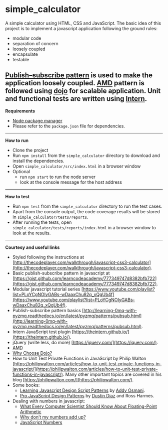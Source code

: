 # simple_calculator
A simple calculator using HTML, CSS and JavaScript.
The basic idea of this project is to implement a javascript application following the ground rules:

* modular code
* separation of concern
* loosely coupled
* encapsulate
* testable

[Publish–subscribe pattern](https://en.wikipedia.org/wiki/Publish%E2%80%93subscribe_pattern) is used to make the application loosely coupled. [AMD](https://www.safaribooksonline.com/library/view/learning-javascript-design/9781449334840/ch11s02.html) pattern is followed using [dojo](https://dojotoolkit.org/) for scalable application. Unit and functional tests are written using [Intern](https://theintern.github.io/).
---

**Requirements**

* [Node package manager](https://nodejs.org/en/) 
* Please refer to the `package.json` file for dependencies.

---

**How to run**

* Clone the project
* Run `npm install` from the `simple_calculator` directory to download and install the dependencies.
* Open `simple_calculator/src/index.html` in a browser window
* Optional
    * run `npm start` to run the node server
    * look at the console message for the host address

---

**How to test**

* Run `npm test` from the `simple_calculator` directory to run the test cases. 
* Apart from the console output, the code coverage results will be stored in  `simple_calculator/tests/reports`.
* After running the tests, open `simple_calculator/tests/reports/index.html` in a browser window to look at the results.

---

**Courtesy and useful links**

* Styled following the instructions at [http://thecodeplayer.com/walkthrough/javascript-css3-calculator](http://thecodeplayer.com/walkthrough/javascript-css3-calculator).
* Basic publish-subscribe pattern in javascript at [https://gist.github.com/learncodeacademy/777349747d8382bfb722](https://gist.github.com/learncodeacademy/777349747d8382bfb722).
* Modular javascript tutorial series [https://www.youtube.com/playlist?list=PLoYCgNOIyGABs-wDaaxChu82q_xQgUb4f](https://www.youtube.com/playlist?list=PLoYCgNOIyGABs-wDaaxChu82q_xQgUb4f).
* Publish-subscribe pattern basics [http://learning-0mq-with-pyzmq.readthedocs.io/en/latest/pyzmq/patterns/pubsub.html](http://learning-0mq-with-pyzmq.readthedocs.io/en/latest/pyzmq/patterns/pubsub.html).
* Intern JavaScript test plugin [https://theintern.github.io/](https://theintern.github.io/).
* jQuery (write less, do more) [https://jquery.com/](https://jquery.com/).
* [AMD](https://en.wikipedia.org/wiki/Asynchronous_module_definition)
* [Why Choose Dojo?](https://dojotoolkit.org/reference-guide/1.7/quickstart/introduction/whydojo.html)
* How to Unit Test Private Functions in JavaScript by Philip Walton [https://philipwalton.com/articles/how-to-unit-test-private-functions-in-javascript/](https://philipwalton.com/articles/how-to-unit-test-private-functions-in-javascript/). Many other important topics are covered in his blog [https://philipwalton.com/](https://philipwalton.com/).
* Some books: 
    * [Learning Javascript Design Script Patterns](http://shop.oreilly.com/product/0636920025832.do) by [Addy Osmani](https://twitter.com/addyosmani).
    * [Pro JavaScript Design Patterns](http://link.springer.com/book/10.1007%2F978-1-4302-0496-1) by [Dustin Diaz](http://www.dustindiaz.com/) and Ross Harmes.
* Dealing with numbers in javascript:
    * [What Every Computer Scientist Should Know About Floating-Point Arithmetic](docs.oracle.com/cd/E19957-01/806-3568/ncg_goldberg.html)
    * [Why don’t my numbers add up?](http://floating-point-gui.de/)
    * [JavaScript Numbers](http://www.w3schools.com/js/js_numbers.asp)